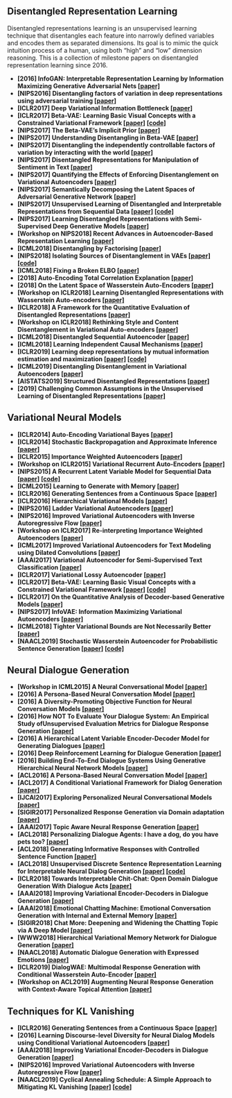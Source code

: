 ## Disentangled Representation Learning

Disentangled representations learning is an unsupervised learning technique that disentangles each feature into narrowly defined variables and encodes them as separated dimensions.
Its goal is to mimic the quick intuition process of a human, using both “high” and “low” dimension reasoning.
This is a collection of milestone papers on disentangled representation learning since 2016.

* **[2016] InfoGAN: Interpretable Representation Learning by Information Maximizing Generative Adversarial Nets [[paper]](https://arxiv.org/pdf/1606.03657v1.pdf)**
* **[NIPS2016] Disentangling factors of variation in deep representations using adversarial training [[paper]](https://arxiv.org/pdf/1611.03383.pdf)**
* **[ICLR2017] Deep Variational Information Bottleneck [[paper]](https://arxiv.org/abs/1612.00410)**
* **[ICLR2017] Beta-VAE: Learning Basic Visual Concepts with a Constrained Variational Framework [[paper]](https://openreview.net/forum?id=Sy2fzU9gl) [[code]](https://github.com/katalinic/betaVAE)**
* **[NIPS2017] The Beta-VAE’s Implicit Prior [[paper]](http://bayesiandeeplearning.org/2017/papers/66.pdf)**
* **[NIPS2017] Understanding Disentangling in Beta-VAE [[paper]](https://arxiv.org/pdf/1804.03599.pdf)**
* **[NIPS2017] Disentangling the independently controllable factors of variation by interacting with the world [[paper]](https://arxiv.org/pdf/1802.09484.pdf)**
* **[NIPS2017] Disentangled Representations for Manipulation of Sentiment in Text [[paper]](http://www.kageback.se/2017/12/09/disentangled-representations-for-manipulation-of-sentiment-in-text/)**
* **[NIPS2017] Quantifying the Effects of Enforcing Disentanglement on Variational Autoencoders [[paper]](https://arxiv.org/abs/1711.09159)**
* **[NIPS2017] Semantically Decomposing the Latent Spaces of Adversarial Generative Network [[paper]](https://arxiv.org/abs/1705.07904)**
* **[NIPS2017] Unsupervised Learning of Disentangled and Interpretable Representations from Sequential Data [[paper]](https://arxiv.org/pdf/1709.07902.pdf) [[code]](https://github.com/wnhsu/ScalableFHVAE)**
* **[NIPS2017] Learning Disentangled Representations with Semi-Supervised Deep Generative Models [[paper]](https://arxiv.org/pdf/1706.00400.pdf)**
* **[Workshop on NIPS2018] Recent Advances in Autoencoder-Based Representation Learning [[paper]](http://bayesiandeeplearning.org/2018/papers/151.pdf?fbclid=IwAR0AKPuAsCFFsTCJ52o6-BkJebR9UuURnesksd1wf5QfLvuU2LBetc7moKc)**
* **[ICML2018] Disentangling by Factorising [[paper]](https://arxiv.org/pdf/1802.05983.pdf)**
* **[NIPS2018] Isolating Sources of Disentanglement in VAEs [[paper]](https://arxiv.org/pdf/1802.04942v5.pdf) [[code]](https://github.com/rtqichen/beta-tcvae)**
* **[ICML2018] Fixing a Broken ELBO [[paper]](https://arxiv.org/pdf/1711.00464.pdf)**
* **[2018] Auto-Encoding Total Correlation Explanation [[paper]](https://arxiv.org/pdf/1802.05822v1.pdf)**
* **[2018] On the Latent Space of Wasserstein Auto-Encoders [[paper]](https://arxiv.org/pdf/1802.03761.pdf)**
* **[Workshop on ICLR2018] Learning Disentangled Representations with Wasserstein Auto-encoders [[paper]](https://openreview.net/pdf?id=Hy79-UJPM)**
* **[ICLR2018] A Framework for the Quantitative Evaluation of Disentangled Representations [[paper]](https://openreview.net/pdf?id=By-7dz-AZ)**
* **[Workshop on ICLR2018] Rethinking Style and Content Disentanglement in Variational Auto-encoders [[paper]](https://openreview.net/pdf?id=B1rQtwJDG)**
* **[ICML2018] Disentangled Sequential Autoencoder [[paper]](https://arxiv.org/pdf/1803.02991.pdf)**
* **[ICML2018] Learning Independent Causal Mechanisms [[paper]](https://arxiv.org/pdf/1712.00961.pdf)**
* **[ICLR2019] Learning deep representations by mutual information estimation and maximization [[paper]](https://arxiv.org/abs/1808.06670) [[code]](https://github.com/rdevon/DIM)**
* **[ICML2019] Disentangling Disentanglement in Variational Autoencoders [[paper]](https://arxiv.org/pdf/1812.02833v3.pdf)**
* **[AISTATS2019] Structured Disentangled Representations [[paper]](https://arxiv.org/pdf/1804.02086.pdf)**
* **[2019] Challenging Common Assumptions in the Unsupervised Learning of Disentangled Representations [[paper]](https://arxiv.org/pdf/1811.12359v3.pdf)**



## Variational Neural Models 

* **[ICLR2014] Auto-Encoding Variational Bayes [[paper]](https://arxiv.org/pdf/1312.6114.pdf)**
* **[ICLR2014] Stochastic Backpropagation and Approximate Inference [[paper]](http://proceedings.mlr.press/v32/rezende14.pdf)**
* **[ICLR2015] Importance Weighted Autoencoders [[paper]](https://arxiv.org/abs/1509.00519)**
* **[Workshop on ICLR2015] Variational Recurrent Auto-Encoders [[paper]](https://arxiv.org/abs/1412.6581)**
* **[NIPS2015] A Recurrent Latent Variable Model for Sequential Data [[paper]](http://arxiv.org/abs/1506.02216) [[code]](https://github.com/jych/nips2015_vrnn)**
* **[ICML2015] Learning to Generate with Memory [[paper]](https://arxiv.org/pdf/1602.07416.pdf)**
* **[ICLR2016] Generating Sentences from a Continuous Space [[paper]](https://arxiv.org/abs/1511.06349)**
* **[ICLR2016] Hierarchical Variational Models [[paper]](https://arxiv.org/pdf/1511.02386.pdf)**
* **[NIPS2016] Ladder Variational Autoencoders [[paper]](https://arxiv.org/pdf/1602.02282.pdf)**
* **[NIPS2016] Improved Variational Autoencoders with Inverse Autoregressive Flow [[paper]](https://papers.nips.cc/paper/6581-improved-variational-inference-with-inverse-autoregressive-flow.pdf)**
* **[Workshop on ICLR2017] Re-interpreting Importance Weighted Autoencoders [[paper]](https://openreview.net/pdf?id=Syw2ZgrFx)**
* **[ICML2017] Improved Variational Autoencoders for Text Modeling using Dilated Convolutions [[paper]](https://arxiv.org/abs/1702.08139)**
* **[AAAI2017] Variational Autoencoder for Semi-Supervised Text Classification [[paper]](https://aaai.org/ocs/index.php/AAAI/AAAI17/paper/view/14299/14261)**
* **[ICLR2017] Variational Lossy Autoencoder [[paper]](https://arxiv.org/abs/1611.02731)**
* **[ICLR2017] Beta-VAE: Learning Basic Visual Concepts with a Constrained Variational Framework [[paper]](https://openreview.net/forum?id=Sy2fzU9gl) [[code]](https://github.com/katalinic/betaVAE)**
* **[ICLR2017] On the Quantitative Analysis of Decoder-based Generative Models [[paper]](https://arxiv.org/pdf/1611.04273.pdf)**
* **[NIPS2017] InfoVAE: Information Maximizing Variational Autoencoders [[paper]](https://arxiv.org/abs/1706.02262)**
* **[ICML2018] Tighter Variational Bounds are Not Necessarily Better [[paper]](https://arxiv.org/pdf/1802.04537.pdf)**
* **[NAACL2019] Stochastic Wasserstein Autoencoder for Probabilistic Sentence Generation [[paper]](https://arxiv.org/pdf/1806.08462.pdf) [[code]](https://github.com/HareeshBahuleyan/probabilistic_nlg)**


## Neural Dialogue Generation

* **[Workshop in ICML2015] A Neural Conversational Model [[paper]](https://arxiv.org/pdf/1506.05869.pdf)** 
* **[2016] A Persona-Based Neural Conversation Model [[paper]](https://arxiv.org/pdf/1603.06155v2.pdf)**
* **[2016] A Diversity-Promoting Objective Function for Neural Conversation Models [[paper]](https://arxiv.org/pdf/1510.03055v3.pdf)**
* **[2016] How NOT To Evaluate Your Dialogue System: An Empirical Study ofUnsupervised Evaluation Metrics for Dialogue Response Generation [[paper]](https://arxiv.org/pdf/1603.08023v1.pdf)**
* **[2016] A Hierarchical Latent Variable Encoder-Decoder Model for Generating Dialogues [[paper]](https://arxiv.org/pdf/1605.06069v3.pdf)**
* **[2016] Deep Reinforcement Learning for Dialogue Generation [[paper]](https://arxiv.org/pdf/1606.01541.pdf)**
* **[2016] Building End-To-End Dialogue Systems Using Generative Hierarchical Neural Network Models [[paper]](https://arxiv.org/pdf/1507.04808.pdf)**
* **[ACL2016] A Persona-Based Neural Conversation Model [[paper]](http://www.aclweb.org/anthology/P16-1094)**
* **[ACL2017] A Conditional Variational Framework for Dialog Generation [[paper]](https://arxiv.org/pdf/1705.00316.pdf)** 
* **[IJCAI2017] Exploring Personalized Neural Conversational Models [[paper]](https://www.ijcai.org/proceedings/2017/0521.pdf)**
* **[SIGIR2017] Personalized Response Generation via Domain adaptation [[paper]](https://dl.acm.org/citation.cfm?id=3080706)**
* **[AAAI2017] Topic Aware Neural Response Generation [[paper]](https://arxiv.org/pdf/1606.08340.pdf)**
* **[ACL2018] Personalizing Dialogue Agents: I have a dog, do you have pets too? [[paper]](http://aclweb.org/anthology/P18-1205)**
* **[ACL2018] Generating Informative Responses with Controlled Sentence Function [[paper]](http://www.aclweb.org/anthology/P18-1139)**
* **[ACL2018] Unsupervised Discrete Sentence Representation Learning for Interpretable Neural Dialog Generation [[paper]](https://arxiv.org/pdf/1804.08069.pdf) [[code]](https://github.com/snakeztc/NeuralDialog-LAED)**
* **[ICLR2018] Towards Interpretable Chit-Chat: Open Domain Dialogue Generation With Dialogue Acts [[paper]](https://openreview.net/pdf?id=Bym0cU1CZ)** 
* **[AAAI2018] Improving Variational Encoder-Decoders in Dialogue Generation [[paper]](https://arxiv.org/abs/1802.02032)**
* **[AAAI2018] Emotional Chatting Machine: Emotional Conversation Generation with Internal and External Memory [[paper]](https://www.aaai.org/ocs/index.php/AAAI/AAAI18/paper/download/16455/15753)**
* **[SIGIR2018] Chat More: Deepening and Widening the Chatting Topic via A Deep Model [[paper]](http://coai.cs.tsinghua.edu.cn/hml/media/files/2018SIGIR_Wangwenjie.pdf)**
* **[WWW2018] Hierarchical Variational Memory Network for Dialogue Generation [[paper]](https://dl.acm.org/citation.cfm?id=3186077)**
* **[NAACL2018] Automatic Dialogue Generation with Expressed Emotions [[paper]](http://aclweb.org/anthology/N18-2008)**
* **[ICLR2019] DialogWAE: Multimodal Response Generation with Conditional Wasserstein Auto-Encoder [[paper]](https://arxiv.org/abs/1805.12352)**
* **[Workshop on ACL2019] Augmenting Neural Response Generation with Context-Aware Topical Attention [[paper]](https://arxiv.org/pdf/1811.01063.pdf)**

 
## Techniques for KL Vanishing

* **[ICLR2016] Generating Sentences from a Continuous Space [[paper]](https://arxiv.org/abs/1511.06349)**  
* **[2016] Learning Discourse-level Diversity for Neural Dialog Models using Conditional Variational Autoencoders [[paper]](https://arxiv.org/pdf/1703.10960.pdf)**
* **[AAAI2018] Improving Variational Encoder-Decoders in Dialogue Generation [[paper]](https://arxiv.org/abs/1802.02032)**
* **[NIPS2016] Improved Variational Autoencoders with Inverse Autoregressive Flow [[paper]](https://papers.nips.cc/paper/6581-improved-variational-inference-with-inverse-autoregressive-flow.pdf)**
* **[NAACL2019] Cyclical Annealing Schedule: A Simple Approach to Mitigating KL Vanishing [[paper]](https://arxiv.org/abs/1903.10145) [[code]](https://github.com/haofuml/cyclical_annealing)**
